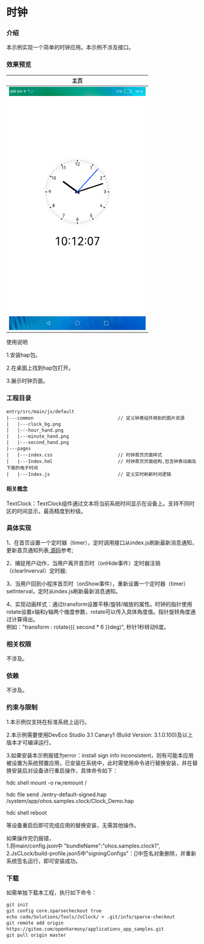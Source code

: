 # 时钟

### 介绍

本示例实现一个简单的时钟应用。本示例不涉及接口。

### 效果预览
|主页|
|---|
|![](screenshots/device/Clock.png)|

使用说明

1.安装hap包。

2.在桌面上找到hap包打开。

3.展示时钟页面。

### 工程目录

```
entry/src/main/js/default        
|---common                               // 定义钟表组件用到的图片资源
|   |---clock_bg.png                     
|   |---hour_hand.png                    
|   |---minute_hand.png                  
|   |---second_hand.png                  
|---pages
|   |---index.css                        // 时钟首页页面样式
|   |---Index.hml                        // 时钟首页页面结构,包含钟表动画及下面的电子时间
|   |---Index.js                         // 定义实时刷新时间逻辑
```


#### 相关概念

TextClock：TextClock组件通过文本将当前系统时间显示在设备上。支持不同时区的时间显示，最高精度到秒级。

### 具体实现

1、在首页设置一个定时器（timer），定时调用接口从index.js刷新最新消息通知，更新首页通知列表,[源码](https://gitee.com/openharmony/applications_app_samples/blob/e0029bb97bdb721c53ab59cd779eecb2b5179262/code/Solutions/Tools/JsClock/entry/src/main/js/default/pages/index/index.js )参考;

2、捕捉用户动作，当用户离开首页时（onHide事件）定时器注销（clearInverval）定时器;

3、当用户回到小程序首页时（onShow事件），重新设置一个定时器（timer）setInterval，定时从index.js刷新最新消息通知。  

4、实现动画样式：通过transform设置平移/旋转/缩放的属性。时钟的指针使用rotate设置x轴和y轴两个维度参数，rotate可以传入具体角度值。指针旋转角度通过计算得出。  
例如："transform : rotate\(\{\{ second \* 6 \}\}deg\)", 秒针1秒转动6度。  



### 相关权限

不涉及。

### 依赖

不涉及。

### 约束与限制

1.本示例仅支持在标准系统上运行。

2.本示例需要使用DevEco Studio 3.1 Canary1 (Build Version: 3.1.0.100)及以上版本才可编译运行。

3.如果安装本示例报错为error：install sign info inconsistent，则有可能本应用被设置为系统预置应用，已安装在系统中，此时需使用命令进行替换安装，并在替换安装后对设备进行重启操作，具体命令如下：

hdc shell mount -o rw,remount /

hdc file send ./entry-default-signed.hap /system/app/ohos.samples.clock/Clock_Demo.hap

hdc shell  reboot

等设备重启后即可完成应用的替换安装，无需其他操作。  

如果操作完仍报错，  
1.将main/config.json中 "bundleName":"ohos.samples.clock1",  
2.JsCLock/build-profile.json5中"signingConfigs"：[]中签名对象删除，并重新系统签名运行，即可安装成功。

### 下载

如需单独下载本工程，执行如下命令：

````
git init
git config core.sparsecheckout true
echo code/Solutions/Tools/JsClock/ > .git/info/sparse-checkout
git remote add origin https://gitee.com/openharmony/applications_app_samples.git
git pull origin master
````